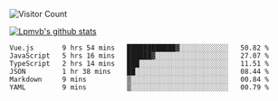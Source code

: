 ![Visitor Count](https://profile-counter.glitch.me/Lpmvb/count.svg)

[![Lpmvb's github stats](https://github-readme-stats.vercel.app/api?username=lpmvb&show_icons=true&title_color=fff&icon_color=79ff97&text_color=9f9f9f&bg_color=151515)](https://github.com/anuraghazra/github-readme-stats)

<!--
Here are some ideas to get you started:

- 🔭 I’m currently working on ...
- 🌱 I’m currently learning ...
- 👯 I’m looking to collaborate on ...
- 🤔 I’m looking for help with ...
- 💬 Ask me about ...
- 📫 How to reach me: ...
- 😄 Pronouns: ...
- ⚡ Fun fact: ...
-->

<!--START_SECTION:waka-->

```text
Vue.js       9 hrs 54 mins   ████████████▓░░░░░░░░░░░░   50.82 %
JavaScript   5 hrs 16 mins   ██████▓░░░░░░░░░░░░░░░░░░   27.07 %
TypeScript   2 hrs 14 mins   ███░░░░░░░░░░░░░░░░░░░░░░   11.51 %
JSON         1 hr 38 mins    ██░░░░░░░░░░░░░░░░░░░░░░░   08.44 %
Markdown     9 mins          ▒░░░░░░░░░░░░░░░░░░░░░░░░   00.84 %
YAML         9 mins          ▒░░░░░░░░░░░░░░░░░░░░░░░░   00.79 %
```

<!--END_SECTION:waka-->
